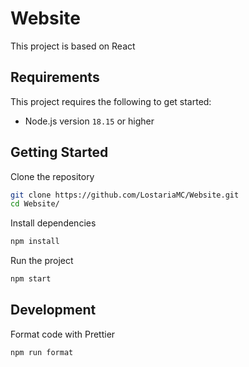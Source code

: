 # Website

This project is based on React

## Requirements

This project requires the following to get started:
- Node.js version `18.15` or higher

## Getting Started

Clone the repository
```bash
git clone https://github.com/LostariaMC/Website.git
cd Website/
```

Install dependencies
```bash
npm install
```

Run the project
```bash
npm start
```

## Development

Format code with Prettier
```bash
npm run format
```